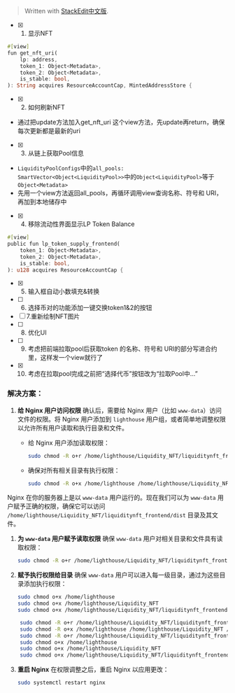 


> Written with [StackEdit中文版](https://stackedit.cn/).

- [x] 1. 显示NFT
```rust
#[view]  
fun get_nft_uri(  
    lp: address,  
    token_1: Object<Metadata>,  
    token_2: Object<Metadata>,  
    is_stable: bool,  
): String acquires ResourceAccountCap, MintedAddressStore {
```
- [x] 2. 如何刷新NFT
- 通过把update方法加入get_nft_uri 这个view方法，先update再return，确保每次更新都是最新的uri
- [x] 3. 从链上获取Pool信息
- `LiquidityPoolConfigs`中的`all_pools: SmartVector<Object<LiquidityPool>>`中的`Object<LiquidityPool>`等于`Object<Metadata>`
- 先用一个view方法返回all_pools，再循环调用view查询名称、符号和 URI，再加到本地储存中

- [x] 4. 移除流动性界面显示LP Token Balance
```rust
#[view]  
public fun lp_token_supply_frontend(  
    token_1: Object<Metadata>,  
    token_2: Object<Metadata>,  
    is_stable: bool,  
): u128 acquires ResourceAccountCap {
```
- [x] 5. 输入框自动小数填充&转换
- [ ] 6. 选择币对的功能添加一键交换token1&2的按钮
- [ ] 7.重新绘制NFT图片
- [ ] 8. 优化UI
- [ ] 9. 考虑把前端拉取pool后获取token 的名称、符号和 URI的部分写进合约里，这样发一个view就行了
- [x] 10. 考虑在拉取pool完成之前把“选择代币”按钮改为“拉取Pool中...”


### 解决方案：

1. **给 Nginx 用户访问权限**
   确认后，需要给 Nginx 用户（比如 `www-data`）访问文件的权限。将 Nginx 用户添加到 `lighthouse` 用户组，或者简单地调整权限以允许所有用户读取和执行目录和文件。

   - 给 Nginx 用户添加读取权限：
     ```bash
     sudo chmod -R o+r /home/lighthouse/Liquidity_NFT/liquiditynft_frontend/dist
     ```

   - 确保对所有相关目录有执行权限：
     ```bash
     sudo chmod -R o+x /home/lighthouse /home/lighthouse/Liquidity_NFT /home/lighthouse/Liquidity_NFT/liquiditynft_frontend
     ```
Nginx 在你的服务器上是以 `www-data` 用户运行的。现在我们可以为 `www-data` 用户赋予正确的权限，确保它可以访问 `/home/lighthouse/Liquidity_NFT/liquiditynft_frontend/dist` 目录及其文件。

1. **为 `www-data` 用户赋予读取权限**
   确保 `www-data` 用户对相关目录和文件具有读取权限：
   ```bash
   sudo chmod -R o+r /home/lighthouse/Liquidity_NFT/liquiditynft_frontend/dist
   ```

2. **赋予执行权限给目录**
   确保 `www-data` 用户可以进入每一级目录，通过为这些目录添加执行权限：
   ```bash
   sudo chmod o+x /home/lighthouse
   sudo chmod o+x /home/lighthouse/Liquidity_NFT
   sudo chmod o+x /home/lighthouse/Liquidity_NFT/liquiditynft_frontend
   ```

```bash
	sudo chmod -R o+r /home/lighthouse/Liquidity_NFT/liquiditynft_frontend/dist
	sudo chmod -R o+x /home/lighthouse /home/lighthouse/Liquidity_NFT /home/lighthouse/Liquidity_NFT/liquiditynft_frontend
	sudo chmod -R o+r /home/lighthouse/Liquidity_NFT/liquiditynft_frontend/dist
	sudo chmod o+x /home/lighthouse
    sudo chmod o+x /home/lighthouse/Liquidity_NFT
    sudo chmod o+x /home/lighthouse/Liquidity_NFT/liquiditynft_frontend
```

3. **重启 Nginx**
   在权限调整之后，重启 Nginx 以应用更改：
   ```bash
   sudo systemctl restart nginx
   ```
<!--stackedit_data:
eyJoaXN0b3J5IjpbNzU5MjI4MjQ1LC0yMDY0MzkxNTA3LC0xND
I4ODYwNTE4LC03NTIwNDUyNDYsLTIwNzUxNjYzMTQsLTk3MTk1
MDAyNywxMTE3NDAyNDQ2LC0zODY3MzY5MTQsMTkxOTIxNzEzNC
wxNzU4NzcyMDEzLDM1NzUzMjMwOSwxNjAwMTM0NTE3LDIwNjYx
OTExODBdfQ==
-->